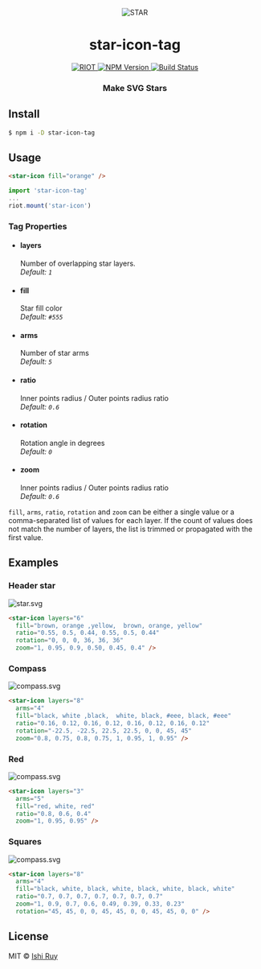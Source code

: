 <p align="center">
  <img src="https://cdn.rawgit.com/nhz-io/star-icon-tag/master/examples/star.svg"
    alt="STAR">
</p>
<h1 align="center">star-icon-tag</h1>
<p align="center">
  <a href="https://riotjs.com">
    <img src="https://cdn.rawgit.com/nhz-io/star-icon-tag/master/riot.png"
      alt="RIOT">
  </a>
  <a href="https://npmjs.org/package/star-icon-tag">
    <img src="https://img.shields.io/npm/v/star-icon-tag.svg?style=flat"
      alt="NPM Version">
  </a>  

  <a href="https://travis-ci.org/nhz-io/star-icon-tag">
    <img src="https://img.shields.io/travis/nhz-io/star-icon-tag.svg?style=flat"
      alt="Build Status">
  </a>  
</p>
<h3 align="center">Make SVG Stars</h3>

## Install

```sh
$ npm i -D star-icon-tag
```

## Usage
```html
<star-icon fill="orange" />
```

```js
import 'star-icon-tag'
...
riot.mount('star-icon')
```

### Tag Properties

* #### layers
  Number of overlapping star layers.  
  *Default: `1`*

* #### fill
  Star fill color  
  *Default: `#555`*

* #### arms
  Number of star arms  
  *Default: `5`*

* #### ratio
  Inner points radius / Outer points radius ratio  
  *Default: `0.6`*

* #### rotation
  Rotation angle in degrees  
  *Default: `0`*

* #### zoom
  Inner points radius / Outer points radius ratio  
  *Default: `0.6`*

`fill`, `arms`, `ratio`, `rotation` and `zoom` can be either a single value
or a comma-separated list of values for each layer. If the count of values
does not match the number of layers, the list is trimmed or propagated with
the first value.


## Examples

### Header star
![star.svg](https://cdn.rawgit.com/nhz-io/star-icon-tag/master/examples/star.svg)
```html
<star-icon layers="6"
  fill="brown, orange ,yellow,  brown, orange, yellow"
  ratio="0.55, 0.5, 0.44, 0.55, 0.5, 0.44"
  rotation="0, 0, 0, 36, 36, 36"
  zoom="1, 0.95, 0.9, 0.50, 0.45, 0.4" />
```

### Compass
![compass.svg](https://cdn.rawgit.com/nhz-io/star-icon-tag/master/examples/compass.svg)
```html
<star-icon layers="8"
  arms="4"
  fill="black, white ,black,  white, black, #eee, black, #eee"
  ratio="0.16, 0.12, 0.16, 0.12, 0.16, 0.12, 0.16, 0.12"
  rotation="-22.5, -22.5, 22.5, 22.5, 0, 0, 45, 45"
  zoom="0.8, 0.75, 0.8, 0.75, 1, 0.95, 1, 0.95" />
```

### Red
![compass.svg](https://cdn.rawgit.com/nhz-io/star-icon-tag/master/examples/red.svg)
```html
<star-icon layers="3"
  arms="5"
  fill="red, white, red"
  ratio="0.8, 0.6, 0.4"
  zoom="1, 0.95, 0.95" />
```

### Squares
![compass.svg](https://cdn.rawgit.com/nhz-io/star-icon-tag/master/examples/squares.svg)
```html
<star-icon layers="8"
  arms="4"
  fill="black, white, black, white, black, white, black, white"
  ratio="0.7, 0.7, 0.7, 0.7, 0.7, 0.7, 0.7"
  zoom="1, 0.9, 0.7, 0.6, 0.49, 0.39, 0.33, 0.23"
  rotation="45, 45, 0, 0, 45, 45, 0, 0, 45, 45, 0, 0" />
```

## License

MIT © [Ishi Ruy](https://nhz.io/star-icon-tag)
